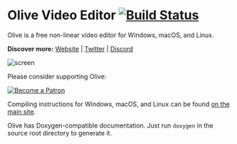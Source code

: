 # Olive Video Editor [![Build Status](https://travis-ci.org/olive-editor/olive.svg?branch=master)](https://travis-ci.org/olive-editor/olive)

Olive is a free non-linear video editor for Windows, macOS, and Linux.

**Discover more:** [Website](https://www.olivevideoeditor.org/) | [Twitter](https://twitter.com/oliveteam) | [Discord](https://discord.gg/rvJMEYQ)

![screen](https://www.olivevideoeditor.org/img/screenshot.jpg)

Please consider supporting Olive:

[![Become a Patron](https://olivevideoeditor.org/img/become_a_patron_button.png)](https://www.patreon.com/olivevideoeditor)

Compiling instructions for Windows, macOS, and Linux can be found [on the main site](https://olivevideoeditor.org/compile.php).

Olive has Doxygen-compatible documentation. Just run `doxygen` in the source root directory to generate it.
